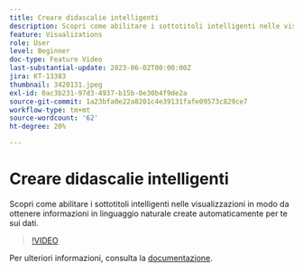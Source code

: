 ```yaml
---
title: Creare didascalie intelligenti
description: Scopri come abilitare i sottotitoli intelligenti nelle visualizzazioni in modo da ottenere informazioni in linguaggio naturale create automaticamente per te sui dati.
feature: Visualizations
role: User
level: Beginner
doc-type: Feature Video
last-substantial-update: 2023-06-02T00:00:00Z
jira: KT-13383
thumbnail: 3420131.jpeg
exl-id: 0ac3b231-97d3-4937-b15b-0e30b4f9de2a
source-git-commit: 1a23bfa0e22a8201c4e39131fafe09573c829ce7
workflow-type: tm+mt
source-wordcount: '62'
ht-degree: 20%

---
```


# Creare didascalie intelligenti

Scopri come abilitare i sottotitoli intelligenti nelle visualizzazioni in modo da ottenere informazioni in linguaggio naturale create automaticamente per te sui dati.

>[!VIDEO](https://video.tv.adobe.com/v/3420131/?learn=on)

Per ulteriori informazioni, consulta la [documentazione](https://experienceleague.adobe.com/docs/analytics-platform/using/cja-workspace/visualizations/intelligent-captions.html?lang=it).
